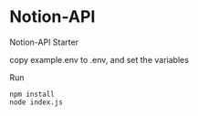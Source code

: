 # Notion-API
Notion-API Starter

copy example.env to .env, and set the variables 


Run
```
npm install
node index.js
```

